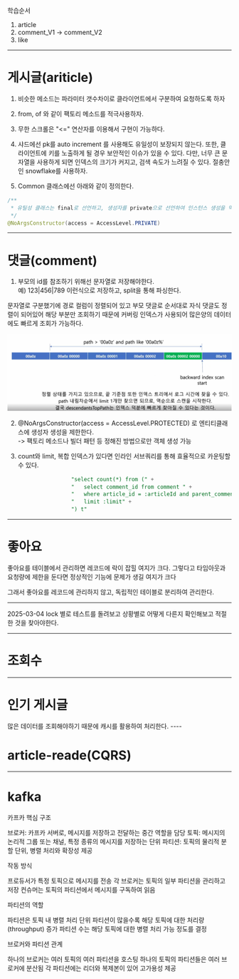 학습순서
1) article
2) comment_V1 -> comment_V2
3) like

----
<h1>게시글(ariticle)</h1>

1. 비슷한 메소드는 파라미터 갯수차이로 클라이언트에서 구분하여 요청하도록 하자

2. from, of 와 같이 팩토리 메소드를 적극사용하자.

3. 무한 스크롤은 "<=" 연산자를 이용해서 구현이 가능하다.

4. 샤드에선 pk를 auto increment 를 사용해도 유일성이 보장되지 않는다.
또한, 클라이언트에 키를 노출하게 될 경우 보안적인 이슈가 있을 수 있다.
다만, 너무 큰 문자열을 사용하게 되면 인덱스의 크기가 커지고, 검색 속도가 느려질 수 있다.
절충안인 snowflake를 사용하자.

5. Common 클래스에선 아래와 같이 정의한다.
```java
/**
 * 유틸성 클래스는 final로 선언하고, 생성자를 private으로 선언하여 인스턴스 생성을 막는다.
 */
@NoArgsConstructor(access = AccessLevel.PRIVATE)
```


---
<h1>댓글(comment)</h1>


1. 부모의 id를 참조하기 위해선 문자열로 저장해야한다. </br>
예) 123|456|789 이런식으로 저장하고, split을 통해 파싱한다.

문자열로 구분했기에 경로 컬럼이 정렬되어 있고 부모 댓글로 순서대로 자식 댓글도 정렬이 되어있어 해당 부분만 조회하기 때문에
커버링 인덱스가 사용되어 많은양의 데이터에도 빠르게 조회가 가능하다.

![img_1.png](img_1.png)

2. @NoArgsConstructor(access = AccessLevel.PROTECTED) 로 엔티티클래스에 생성자 생성을 제한한다.</br> 
-> 팩토리 메소드나 빌더 패턴 등 정해진 방법으로만 객체 생성 가능


3. count와 limit, 복합 인덱스가 있다면 인라인 서브쿼리를 통해 효율적으로 카운팅할 수 있다.
```sql
                    "select count(*) from (" +
                    "   select comment_id from comment " +
                    "   where article_id = :articleId and parent_comment_id = :parentCommentId " +
                    "   limit :limit" +
                    ") t"
```


---
<h1>좋아요</h1>

좋아요를 테이블에서 관리하면 레코드에 락이 잡힐 여지가 크다.
그렇다고 타임아웃과 요청량에 제한을 둔다면 정상적인 기능에 문제가 생길 여지가 크다

그래서 좋아요를 레코드에 관리하지 않고, 독립적인 테이블로 분리하여 관리한다. 

---
2025-03-04
lock 별로 테스트를 돌려보고 상황별로 어떻게 다른지 확인해보고 적절한 것을 찾아야한다.


---
<h1>조회수</h1>



----
<h1>인기 게시글</h1>
많은 데이터를 조회해야하기 때문에 캐시를 활용하여 처리한다.
----
<h1>article-reade(CQRS)</h1>


----
<h1>kafka</h1>
카프카 핵심 구조

브로커: 카프카 서버로, 메시지를 저장하고 전달하는 중간 역할을 담당
토픽: 메시지의 논리적 그룹 또는 채널, 특정 종류의 메시지를 저장하는 단위
파티션: 토픽의 물리적 분할 단위, 병렬 처리와 확장성 제공

작동 방식

프로듀서가 특정 토픽으로 메시지를 전송
각 브로커는 토픽의 일부 파티션을 관리하고 저장
컨슈머는 토픽의 파티션에서 메시지를 구독하여 읽음

파티션의 역할

파티션은 토픽 내 병렬 처리 단위
파티션이 많을수록 해당 토픽에 대한 처리량(throughput) 증가
파티션 수는 해당 토픽에 대한 병렬 처리 가능 정도를 결정

브로커와 파티션 관계

하나의 브로커는 여러 토픽의 여러 파티션을 호스팅
하나의 토픽의 파티션들은 여러 브로커에 분산됨
각 파티션에는 리더와 복제본이 있어 고가용성 제공